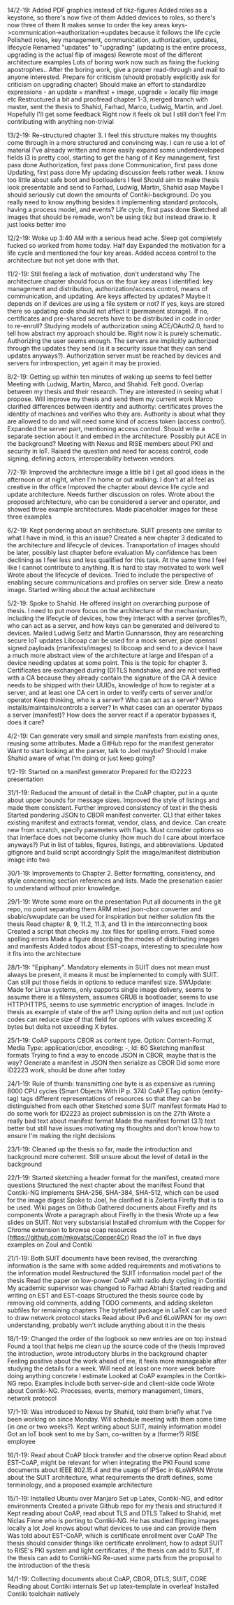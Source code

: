 14/2-19:
Added PDF graphics instead of tikz-figures
Added roles as a keystone, so there's now five of them
Added devices to roles, so there's now three of them
It makes sense to order the key areas keys->communication->authorization->updates because it follows the life cycle
Polished roles, key management, communication, authorization, updates, lifecycle
Renamed "updates" to "upgrading" (updating is the entire process, upgrading is the actual flip of images)
Rewrote most of the different architecture examples
Lots of boring work now such as fixing the fucking apostrophes..
After the boring work, give a proper read-through and mail to anyone interested. Prepare for criticism (should probably explicitly ask for criticism on upgrading chapter)
Should make an effort to standardize expressions - an update = manifest + image, upgrade = locally flip image etc
Restructured a bit and proofread chapter 1-3, merged branch with master, sent the thesis to Shahid, Farhad, Marco, Ludwig, Martin, and Joel. Hopefully I'll get some feedback
Right now it feels ok but I still don't feel I'm contributing with anything non-trivial

13/2-19:
Re-structured chapter 3. I feel this structure makes my thoughts come through in a more structured and convincing way. I can re use a lot of material I've already written and more easily expand some underdeveloped fields
i3 is pretty cool, starting to get the hang of it
Key management, first pass done
Authorization, first pass done
Communication, first pass done
Updating, first pass done
My updating discussion feels rather weak. I know too little about safe boot and bootloaders I feel
Should aim to make thesis look presentable and send to Farhad, Ludwig, Martin, Shahid asap
Maybe I should seriously cut down the amounts of Contiki-background. Do you really need to know anything besides it implementing standard protocols, having a process model, and events?
Life cycle, first pass done
Sketched all images that should be remade, won't be using tikz but instead draw.io. It just looks better imo

12/2-19:
Woke up 3:40 AM with a serious head ache. Sleep got completely fucked so worked from home today. Half day
Expanded the motivation for a life cycle and mentioned the four key areas. 
Added access control to the architecture but not yet done with that.

11/2-19:
Still feeling a lack of motivation, don't understand why
The architecture chapter should focus on the four key areas I identified: key management and distribution, authorization/access control, means of communication, and updating.
Are keys affected by updates? Maybe it depends on if devices are using a file system or not? If yes, keys are stored there so updating code should not affect it (permanent storage). If no, certificates and pre-shared secrets have to be distributed in code in order to re-enroll?
Studying models of authorization using ACE/OAuth2.0, hard to tell how abstract my approach should be. Right now it is purely schematic.
Authorizing the user seems enough. The servers are implicitly authorized through the updates they send (is it a security issue that they can send updates anyways?). Authorization server must be reached by devices and servers for introspection, yet again it may be proxied.

8/2-19:
Getting up within ten minutes of waking up seems to feel better
Meeting with Ludwig, Martin, Marco, and Shahid. Felt good. Overlap between my thesis and their research. They are interested in seeing what I propose. Will improve my thesis and send them my current work
Marco clarified differences between identity and authority: certificates proves the identity of machines and verifies who they are. Authority is about what they are allowed to do and will need some kind of access token (access control).
Expanded the server part, mentioning access control. Should write a separate section about it and embed in the architecture. Possibly put ACE in the background?
Meeting with Nexus and RISE members about PKI and security in IoT. Raised the question and need for access control, code signing, defining actors, interoperability between vendors.

7/2-19:
Improved the architecture image a little bit
I get all good ideas in the afternoon or at night, when I'm home or out walking. I don't at all feel as creative in the office
Improved the chapter about device life cycle and update architecture. Needs further discussion on roles.
Wrote about the proposed architecture, who can be considered a server and operator, and showed three example architectures.
Made placeholder images for these three examples

6/2-19:
Kept pondering about an architecture. SUIT presents one similar to what I have in mind, is this an issue?
Created a new chapter 3 dedicated to the architecture and lifecycle of devices. Transportation of images should be later, possibly last chapter before evaluation
My confidence has been declining as I feel less and less qualified for this task. At the same time I feel like I cannot contribute to anything. It is hard to stay motivated to work well
Wrote about the lifecycle of devices. Tried to include the perspective of enabling secure communications and profiles on server side. Drew a neato image.
Started writing about the actual architecture

5/2-19:
Spoke to Shahid. He offered insight on overarching purpose of thesis. I need to put more focus on the architecture of the mechanism, including the lifecycle of devices, how they interact with a server (profiles?), who can act as a server, and how keys can be generated and delivered to devices.
Mailed Ludwig Seitz and Martin Gunnarsson, they are researching secure IoT updates
Libcoap can be used for a mock server, pipe openssl signed payloads (manifests/images) to libcoap and send to a device
I have a much more abstract view of the architecture at large and lifespan of a device needing updates at some point. This is the topic for chapter 3.
Certificates are exchanged during (D)TLS handshake, and are not verified with a CA because they already contain the signature of the CA
A device needs to be shipped with their UUIDs, knowledge of how to register at a server, and at least one CA cert in order to verify certs of server and/or operator
Keep thinking, who is a server? Who can act as a server? Who installs/maintains/controls a server? In what cases can an operator bypass a server (manifest)? How does the server react if a operator bypasses it, does it care?


4/2-19:
Can generate very small and simple manifests from existing ones, reusing some attributes.
Made a GitHub repo for the manifest generator
Want to start looking at the parser, talk to Joel maybe? Should I make Shahid aware of what I'm doing or just keep going?

1/2-19:
Started on a manifest generator
Prepared for the ID2223 presentation

31/1-19:
Reduced the amount of detail in the CoAP chapter, put in a quote about upper bounds for message sizes.
Improved the style of listings and made them consistent.
Further improved consistency of text in the thesis
Started pondering JSON to CBOR manifest converter. CLI that either takes existing manifest and extracts format, vendor, class, and device. Can create new from scratch, specify parameters with flags. Must consider options so that interface does not become clunky (how much do I care about interface anyways?)
Put in list of tables, figures, listings, and abbreviations. Updated gitignore and build script accordingly
Split the image/manifest distribution image into two


30/1-19:
Improvements to Chapter 2. Better formatting, consistency, and style concerning section references and lists.
Made the presenation easier to understand without prior knowledge.


29/1-19:
Wrote some more on the presentation
Put all documents in the git repo, no point separating them
ARM mbed json-cbor converter and sbabic/swupdate can be used for inspiration but neither solution fits the thesis
Read chapter 8, 9, 11.2, 11.3, and 13 in the interconnecting book
Created a script that checks my .tex files for spelling errors. Fixed some spelling errors
Made a figure describing the modes of distributing images and manifests
Added todos about EST-coaps, interesting to speculate how it fits into the architecture

28/1-19:
"Epiphany". Mandatory elements in SUIT does not mean must always be present, it means it must be implemented to comply with SUIT. Can still put those fields in options to reduce manifest size.
SWUpdate: Made for Linux systems, only supports single image delivery, seems to assume there is a filesystem, assumes GRUB is bootloader, seems to use HTTP/HTTPS, seems to use symmetric encryption of images. Include in thesis as example of state of the art?
Using option delta and not just option codes can reduce size of that field for options with values exceeding X bytes but delta not exceeding X bytes.


25/1-19:
CoAP supports CBOR as content type. Option: Content-Format, Media Type: application/cbor, encoding: -, Id: 60
Sketching manifest formats
Trying to find a way to encode JSON in CBOR, maybe that is the way? Generate a manifest in JSON then serialize as CBOR
Did some more ID2223 work, should be done after today


24/1-19:
Rule of thumb: transmitting one byte is as expensive as running 8000 CPU cycles (Smart Objects With IP p. 374)
CoAP ETag option (entity-tag) tags different representations of resources so that they can be distinguished from each other
Sketched some SUIT manifest formats
Had to do some work for ID2223 as project submission is on the 27th
Wrote a really bad text about manifest format
Made the manifest format (3.1) text better but still have issues motivating my thoughts and don't know how to ensure I'm making the right decisions

23/1-19:
Cleaned up the thesis so far, made the introduction and background more coherent. Still unsure about the level of detail in the background

22/1-19:
Started sketching a header format for the manifest, created more questions
Structured the next chapter about the manifest
Found that Contiki-NG implements SHA-256, SHA-384, SHA-512, which can be used for the image digest
Spoke to Joel, he clarified it is Zolertia Firefly that is to be used. Wiki pages on Github
Gathered documents about Firefly and its components
Wrote a paragraph about Firefly in the thesis
Wrote up a few slides on SUIT. Not very substansial
Installed chromium with the Copper for Chrome extension to browse coap resources (https://github.com/mkovatsc/Copper4Cr)
Read the IoT in five days examples on Zoul and Contiki

21/1-19:
Both SUIT documents have been revised, the overarching information is the same with some added requirements and motivations to the information model
Restructured the SUIT information model part of the thesis
Read the paper on low-power CoAP with radio duty cycling in Contiki
My academic supervisor was changed to Farhad Abtahi
Started reading and writing on EST and EST-coaps
Structured the thesis source code by removing old comments, adding TODO comments, and adding skeleton subfiles for remaining chapters
The bytefield package in LaTeX can be used to draw network protocol stacks
Read about IPv6 and 6LoWPAN for my own understanding, probably won't include anything about it in the thesis

18/1-19:
Changed the order of the logbook so new entries are on top instead
Found a tool that helps me clean up the source code of the thesis
Improved the introduction, wrote introductory blurbs in the background chapter
Feeling positive about the work ahead of me, it feels more manageable after studying the details for a week. Will need at least one more week before doing anything concrete I estimate
Looked at CoAP examples in the Contiki-NG repo. Examples include both server-side and client-side code
Wrote about Contiki-NG. Processes, events, memory management, timers, network protocol

17/1-19:
Was introduced to Nexus by Shahid, told them briefly what I've been working on since Monday. Will schedule meeting with them some time (in one or two weeks?).
Kept writing about SUIT, mainly information model
Got an IoT book sent to me by Sam, co-written by a (former?) RISE employee

16/1-19:
Read about CoAP block transfer and the observe option
Read about EST-CoAP, might be relevant for when integrating the PKI
Found some documents about IEEE 802.15.4 and the usage of IPSec in 6LoWPAN
Wrote about the SUIT architecture, what requirements the draft defines, some terminology, and a proposed example architecture

15/1-19:
Installed Ubuntu over Manjaro
Set up Latex, Contiki-NG, and editor environments
Created a private Github repo for my thesis and structured it
Kept reading about CoAP, read about TLS and DTLS
Talked to Shahid, met Niclas Finne who is porting to Contiki-NG. He has studied flipping images locally a lot
Joel knows about what devices to use and can provide them
Was told about EST-CoAP, which is certificate enrollment over CoAP
The thesis should consider things like certificate enrollment, how to adapt SUIT to RISE's PKI system and light certificates, if the thesis can add to SUIT, if the thesis can add to Contiki-NG
Re-used some parts from the proposal to the introduction of the thesis

14/1-19:
Collecting documents about CoAP, CBOR, DTLS, SUIT, CORE
Reading about Contiki internals
Set up latex-template in overleaf
Installed Contiki toolchain natively

